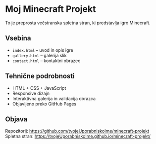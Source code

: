 # Moj Minecraft Projekt

To je preprosta večstranska spletna stran, ki predstavlja igro Minecraft.

## Vsebina
- `index.html` – uvod in opis igre
- `gallery.html` – galerija slik
- `contact.html` – kontaktni obrazec

## Tehnične podrobnosti
- HTML + CSS + JavaScript
- Responsive dizajn
- Interaktivna galerija in validacija obrazca
- Objavljeno preko GitHub Pages

## Objava
Repozitorij: https://github.com/tvojeUporabniskoIme/minecraft-projekt  
Spletna stran: https://tvojeUporabniskoIme.github.io/minecraft-projekt/
